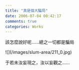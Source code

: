 ```yaml
---
title: "真是個大騙局"
date: 2006-07-04 00:42:17
comments: true
categories: Works
---
```

<p>該怎麼說好呢......總之一切都是騙局</p><p>![](/images/slum-area/211_0.jpg)</p><p>于若未汝妄現之，汝以妄觀之......</p>
